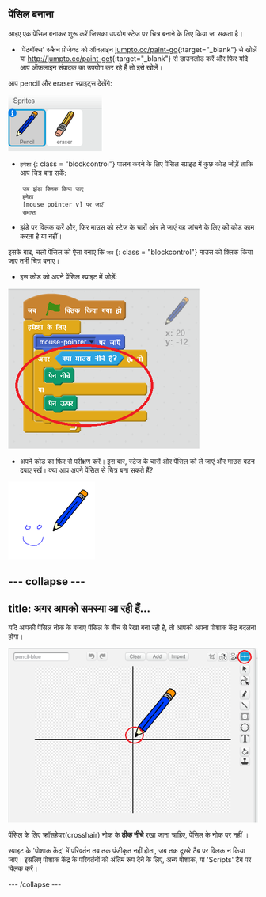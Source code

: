 ## पेंसिल बनाना

आइए एक पेंसिल बनाकर शुरू करें जिसका उपयोग स्टेज पर चित्र बनाने के लिए किया जा सकता है।

+ 'पेंटबॉक्स' स्क्रैच प्रोजेक्ट को ऑनलाइन [jumpto.cc/paint-go](http://jumpto.cc/paint-go){:target="_blank"} से खोलें या <http://jumpto.cc/paint-get>{:target="_blank"} से डाउनलोड करें और फिर यदि आप ऑफ़लाइन संपादक का उपयोग कर रहे हैं तो इसे खोलें।

आप pencil और eraser स्प्राइट्स देखेंगे:

![स्क्रीनशॉट](images/paint-starter.png)

+ `हमेशा` {: class = "blockcontrol"} पालन करने के लिए पेंसिल स्प्राइट में कुछ कोड जोड़ें ताकि आप चित्र बना सकें:

```blocks
    जब झंडा क्लिक किया जाए
    हमेशा
    [mouse pointer v] पर जाएँ
    समाप्त
```

+ झंडे पर क्लिक करें और, फिर माउस को स्टेज के चारों ओर ले जाएं यह जांचने के लिए की कोड काम करता है या नहीं।

इसके बाद, चलो पेंसिल को ऐसा बनाए कि `जब` {: class = "blockcontrol"} माउस को क्लिक किया जाए तभी चित्र बनाए।

+ इस कोड को अपने पेंसिल स्प्राइट में जोड़ें:

![स्क्रीनशॉट](images/paint-pencil-draw-code.png)

+ अपने कोड का फिर से परीक्षण करें। इस बार, स्टेज के चारों ओर पेंसिल को ले जाएं और माउस बटन दबाए रखें। क्या आप अपने पेंसिल से चित्र बना सकते हैं?

![स्क्रीनशॉट](images/paint-draw.png)

## \--- collapse \---

## title: अगर आपको समस्या आ रही हैं...

यदि आपकी पेंसिल नोक के बजाए पेंसिल के बीच से रेखा बना रही है, तो आपको अपना पोशाक केंद्र बदलना होगा।

![पोशाक केंद्र](images/costume-center.png)

पेंसिल के लिए क्रॉसहेयर(crosshair) नोक के **ठीक नीचे** रखा जाना चाहिए, पेंसिल के नोक पर नहीं ।

स्प्राइट के 'पोशाक केंद्र' में परिवर्तन तब तक पंजीकृत नहीं होता, जब तक दूसरे टैब पर क्लिक न किया जाए। इसलिए पोशाक केंद्र के परिवर्तनों को अंतिम रूप देने के लिए, अन्य पोशाक, या 'Scripts' टैब पर क्लिक करें।

\--- /collapse \---
